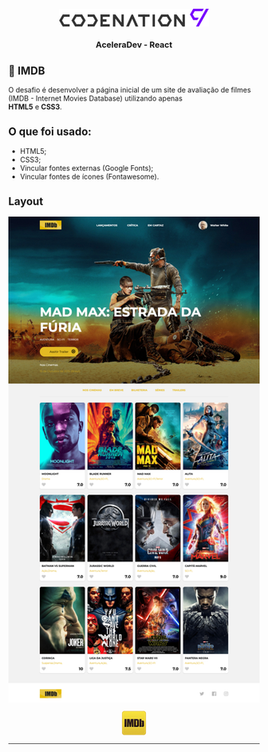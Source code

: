 <p align="center">
  <img alt="aceleradevreact" src="./assets/codenation.svg" width="300px"/>
</p>

<h3 align="center">
AceleraDev - React
</h3>

## 🎥 IMDB 
O desafio é desenvolver a página inicial de um site de avaliação de filmes (IMDB - Internet Movies Database) utilizando apenas   
**HTML5** e **CSS3**.

## O que foi usado:

* HTML5;
* CSS3;
* Vincular fontes externas (Google Fonts);
* Vincular fontes de ícones (Fontawesome).

## Layout

![Layout](./assets/layout.png)


<div align="center">
    <img alt="IMDB" src="./assets/favicon.png" />
</div>
  
---
